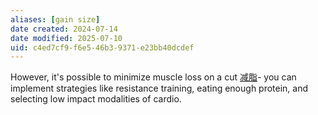 ```yaml
---
aliases: [gain size]
date created: 2024-07-14
date modified: 2025-07-10
uid: c4ed7cf9-f6e5-46b3-9371-e23bb40dcdef
---
```


However, it's possible to minimize muscle loss on a cut [减脂](减脂.md)- you can implement strategies like resistance training, eating enough protein, and selecting low impact modalities of cardio.
